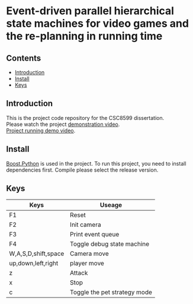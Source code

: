 # Event-driven parallel hierarchical state machines for video games and the re-planning in running time




## Contents

- [Introduction](#Introduction)
- [Install](#install)
- [Keys](#keys)

## Introduction

This is the project code repository for the CSC8599 dissertation. 
<br>
Please watch the project [demonstration video](https://www.youtube.com/watch?v=CyQRCQ8p-n4&t=39s). 
<br>
[Project running demo video](https://www.youtube.com/watch?v=_rQdr6ZwCXE).

## Install

[Boost.Python](https://www.boost.org/doc/libs/1_70_0/libs/python/doc/html/index.html) is used in the project. To run this project, you need to install dependencies first.
Compile please select the release version.
## Keys

|  Keys   | Useage  |
|  ----  | ----  |
| F1  | Reset |
| F2  | Init camera |
| F3  | Print event queue |
| F4  | Toggle debug state machine |
| W,A,S,D,shift,space  | Camera move |
| up,down,left,right  | player move |
| z  | Attack |
| x  | Stop |
| c  | Toggle the pet strategy mode |




